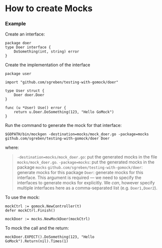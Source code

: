 # How to create Mocks

### Example

Create an interface:

    package doer
	type Doer interface {
	    DoSomething(int, string) error
	}

Create the implementation of the interface
 

    package user

	import "github.com/sgreben/testing-with-gomock/doer"

	type User struct {
	    Doer doer.Doer
	}

	func (u *User) Use() error {
	    return u.Doer.DoSomething(123, "Hello GoMock")
	}

Run the command to generate the mock for that interface:

    $GOPATH/bin/mockgen -destination=mocks/mock_doer.go -package=mocks github.com/sgreben/testing-with-gomock/doer Doer

where:

>  `-destination=mocks/mock_doer.go`: put the generated mocks in the file `mocks/mock_doer.go`.
   `-package=mocks`: put the generated mocks in the package `mocks`
   `github.com/sgreben/testing-with-gomock/doer`: generate mocks for this package
   `Doer`: generate mocks for this interface. This argument is required — we need to specify the interfaces to generate mocks for explicitly. We _can_, however specify multiple interfaces here as a comma-separated list (e.g. `Doer1,Doer2`).


To use the mock:

    mockCtrl := gomock.NewController(t)
	defer mockCtrl.Finish()

	mockDoer := mocks.NewMockDoer(mockCtrl)

To mock the call and the return:

	mockDoer.EXPECT().DoSomething(123, "Hello GoMock").Return(nil).Times(1)